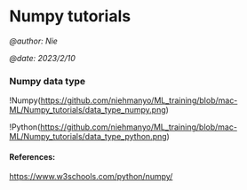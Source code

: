 # Numpy tutorials

<i>@author: Nie</i>

<i>@date: 2023/2/10</i>

### Numpy data type

!Numpy(https://github.com/niehmanyo/ML_training/blob/mac-ML/Numpy_tutorials/data_type_numpy.png)

!Python(https://github.com/niehmanyo/ML_training/blob/mac-ML/Numpy_tutorials/data_type_python.png)

#### References:

<a href="https://www.w3schools.com/python/numpy/">https://www.w3schools.com/python/numpy/</a>